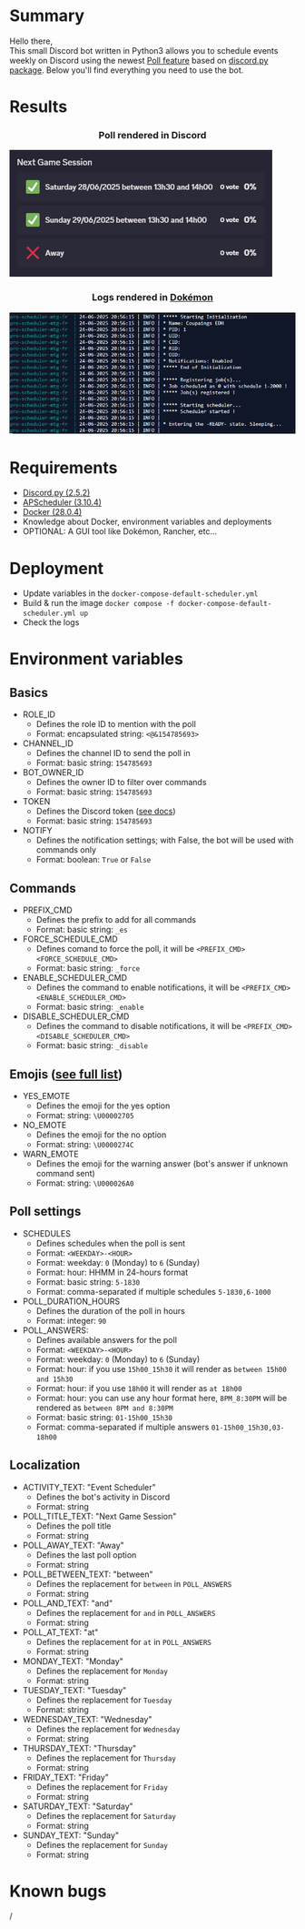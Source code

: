 # Summary
Hello there,<br>
This small Discord bot written in Python3 allows you to schedule events weekly on Discord using the newest [Poll feature](https://discordpy.readthedocs.io/en/latest/api.html?highlight=poll#poll) based on [discord.py package](https://pypi.org/project/discord.py/).
Below you'll find everything you need to use the bot.

# Results
### <p align="center">Poll rendered in Discord</p>
![Rendered](_samples/ui_rendered.png)<br>
### <p align="center">Logs rendered in [Dokémon](https://github.com/productiveops/dokemon)</p>
![Rendered](_samples/logs_rendered.png)<br>

# Requirements
* [Discord.py (2.5.2)](https://pypi.org/project/discord.py/)
* [APScheduler (3.10.4)](https://pypi.org/project/APScheduler/)
* [Docker (28.0.4)](https://docs.docker.com/)
* Knowledge about Docker, environment variables and deployments
* OPTIONAL: A GUI tool like Dokémon, Rancher, etc...

# Deployment
* Update variables in the ```docker-compose-default-scheduler.yml```
* Build & run the image ```docker compose -f docker-compose-default-scheduler.yml up```
* Check the logs

# Environment variables
## Basics
* ROLE_ID
    - Defines the role ID to mention with the poll
    - Format: encapsulated string: ```<@&154785693>```
* CHANNEL_ID
    - Defines the channel ID to send the poll in
    - Format: basic string: ```154785693```
* BOT_OWNER_ID
    - Defines the owner ID to filter over commands
    - Format: basic string: ```154785693```
* TOKEN
    - Defines the Discord token ([see docs](https://discord.com/developers))
    - Format: basic string: ```154785693```
* NOTIFY
    - Defines the notification settings; with False, the bot will be used with commands only
    - Format: boolean: ```True``` or ```False```
## Commands
* PREFIX_CMD
    - Defines the prefix to add for all commands
    - Format: basic string: ```_es```
* FORCE_SCHEDULE_CMD
    - Defines comand to force the poll, it will be ```<PREFIX_CMD><FORCE_SCHEDULE_CMD>```
    - Format: basic string: ```_force```
* ENABLE_SCHEDULER_CMD
    - Defines the command to enable notifications, it will be ```<PREFIX_CMD><ENABLE_SCHEDULER_CMD>```
    - Format: basic string: ```_enable```
* DISABLE_SCHEDULER_CMD
    - Defines the command to disable notifications, it will be ```<PREFIX_CMD><DISABLE_SCHEDULER_CMD>```
    - Format: basic string: ```_disable```
## Emojis ([see full list](https://www.prosettings.com/emoji-list/))
* YES_EMOTE
    - Defines the emoji for the yes option
    - Format: string: ```\U00002705```
* NO_EMOTE
    - Defines the emoji for the no option
    - Format: string: ```\U0000274C```
* WARN_EMOTE
    - Defines the emoji for the warning answer (bot's answer if unknown command sent)
    - Format: string: ```\U000026A0```
## Poll settings
* SCHEDULES
    - Defines schedules when the poll is sent
    - Format: ```<WEEKDAY>-<HOUR>```
    - Format: weekday: ```0``` (Monday) to ```6``` (Sunday)
    - Format: hour: HHMM in 24-hours format
    - Format: basic string: ```5-1830```
    - Format: comma-separated if multiple schedules ```5-1830,6-1000```
* POLL_DURATION_HOURS
    - Defines the duration of the poll in hours
    - Format: integer: ```90```
* POLL_ANSWERS: 
    - Defines available answers for the poll 
    - Format: ```<WEEKDAY>-<HOUR>```
    - Format: weekday: ```0``` (Monday) to ```6``` (Sunday)
    - Format: hour: if you use ```15h00_15h30``` it will render as ```between 15h00 and 15h30```
    - Format: hour: if you use ```18h00``` it will render as ```at 18h00```
    - Format: hour: you can use any hour format here, ```8PM_8:30PM``` will be rendered as ```between 8PM and 8:30PM```
    - Format: basic string: ```01-15h00_15h30```
    - Format: comma-separated if multiple answers ```01-15h00_15h30,03-18h00```
## Localization
* ACTIVITY_TEXT: "Event Scheduler"
    - Defines the bot's activity in Discord
    - Format: string
* POLL_TITLE_TEXT: "Next Game Session"
    - Defines the poll title
    - Format: string
* POLL_AWAY_TEXT: "Away"
    - Defines the last poll option
    - Format: string
* POLL_BETWEEN_TEXT: "between"
    - Defines the replacement for ```between``` in ```POLL_ANSWERS```
    - Format: string
* POLL_AND_TEXT: "and"
    - Defines the replacement for ```and``` in ```POLL_ANSWERS```
    - Format: string
* POLL_AT_TEXT: "at"
    - Defines the replacement for ```at``` in ```POLL_ANSWERS```
    - Format: string
* MONDAY_TEXT: "Monday"
    - Defines the replacement for ```Monday```
    - Format: string
* TUESDAY_TEXT: "Tuesday"
    - Defines the replacement for ```Tuesday```
    - Format: string
* WEDNESDAY_TEXT: "Wednesday"
    - Defines the replacement for ```Wednesday```
    - Format: string
* THURSDAY_TEXT: "Thursday"
    - Defines the replacement for ```Thursday```
    - Format: string
* FRIDAY_TEXT: "Friday"
    - Defines the replacement for ```Friday```
    - Format: string
* SATURDAY_TEXT: "Saturday"
    - Defines the replacement for ```Saturday```
    - Format: string
* SUNDAY_TEXT: "Sunday"
    - Defines the replacement for ```Sunday```
    - Format: string

# Known bugs
/